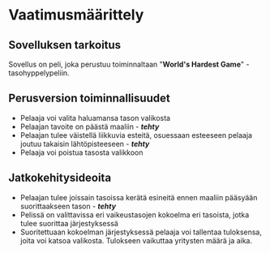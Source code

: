 # Vaatimusmäärittely

## Sovelluksen tarkoitus
Sovellus on peli, joka perustuu toiminnaltaan "**World's Hardest Game**" -tasohyppelypeliin.

## Perusversion toiminnallisuudet
- Pelaaja voi valita haluamansa tason valikosta
- Pelaajan tavoite on päästä maaliin - ***tehty***
- Pelaajan tulee väistellä liikkuvia esteitä, osuessaan esteeseen pelaaja joutuu takaisin lähtöpisteeseen - ***tehty***
- Pelaaja voi poistua tasosta valikkoon

## Jatkokehitysideoita
- Pelaajan tulee joissain tasoissa kerätä esineitä ennen maaliin pääsyään suorittaakseen tason - ***tehty***
- Pelissä on valittavissa eri vaikeustasojen kokoelma eri tasoista, jotka tulee suorittaa järjestyksessä
- Suoritettuaan kokoelman järjestyksessä pelaaja voi tallentaa tuloksensa, joita voi katsoa valikosta. Tulokseen vaikuttaa yritysten määrä ja aika.

